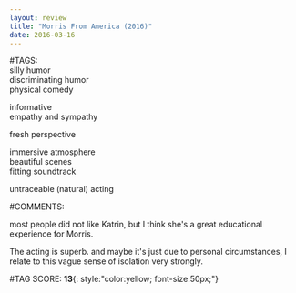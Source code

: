 ```yaml
---  
layout: review  
title: "Morris From America (2016)"  
date: 2016-03-16  
---  
```

  
#TAGS:  
silly humor  
discriminating humor  
physical comedy  
  
informative  
empathy and sympathy  
  
fresh perspective  
  
immersive atmosphere  
beautiful scenes  
fitting soundtrack  
  
untraceable (natural) acting  
  
#COMMENTS:  
  
most people did not like Katrin, but I think she's a great educational experience for Morris.  
  
The acting is superb. and maybe it's just due to personal circumstances, I relate to this vague sense of isolation very strongly.  
  
  
  
  
  
#TAG SCORE: **13**{: style:"color:yellow; font-size:50px;"}  
